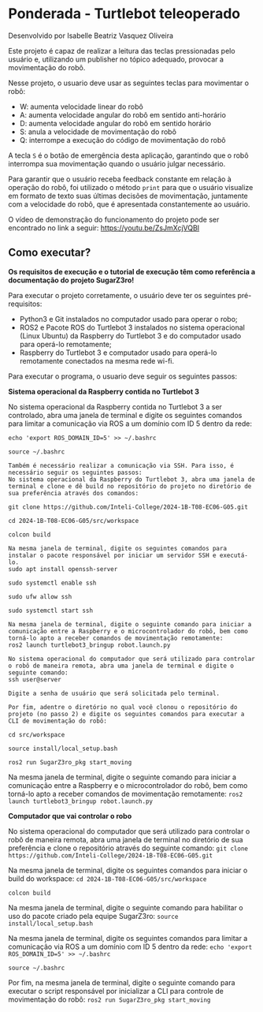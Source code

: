 # Ponderada - Turtlebot teleoperado

Desenvolvido por Isabelle Beatriz Vasquez Oliveira

Este projeto é capaz de realizar a leitura das teclas pressionadas pelo usuário e, utilizando um publisher no tópico adequado, provocar a movimentação do robô.

Nesse projeto, o usuario deve usar as seguintes teclas para movimentar o robô:
- W:	aumenta velocidade linear do robô
- A:	aumenta velocidade angular do robô em sentido anti-horário
- D:	aumenta velocidade angular do robô em sentido horário
- S:	anula a velocidade de movimentação do robô
- Q:	interrompe a execução do código de movimentação do robô

A tecla `S` é o botão de emergência desta aplicação, garantindo que o robô interrompa sua movimentação quando o usuário julgar necessário.

Para garantir que o usuário receba feedback constante em relação à operação do robô, foi utilizado o método `print` para que o usuário visualize em formato de texto suas últimas decisões de movimentação, juntamente com a velocidade do robô, que é apresentada constantemente ao usuário.

O vídeo de demonstração do funcionamento do projeto pode ser encontrado no link a seguir: https://youtu.be/ZsJmXcjVQBI

## Como executar?

**Os requisitos de execução e o tutorial de execução têm como referência a documentação do projeto SugarZ3ro!**

Para executar o projeto corretamente, o usuário deve ter os seguintes pré-requisitos: 

- Python3 e Git instalados no computador usado para operar o robo;
- ROS2 e Pacote ROS do Turtlebot 3 instalados no sistema operacional (Linux Ubuntu) da Raspberry do Turtlebot 3 e do computador usado para operá-lo remotamente;
- Raspberry do Turtlebot 3 e computador usado para operá-lo remotamente conectados na mesma rede wi-fi.

Para executar o programa, o usuario deve seguir os seguintes passos:

  **Sistema operacional da Raspberry contida no Turtlebot 3**
  
No sistema operacional da Raspberry contida no Turtlebot 3 a ser controlado, abra uma janela de terminal e digite os seguintes comandos para limitar a comunicação via ROS a um domínio com ID 5 dentro da rede:

`echo 'export ROS_DOMAIN_ID=5' >> ~/.bashrc`

`source ~/.bashrc`

    Também é necessário realizar a comunicação via SSH. Para isso, é necessário seguir os seguintes passos: 
    No sistema operacional da Raspberry do Turtlebot 3, abra uma janela de terminal e clone e dê build no repositório do projeto no diretório de sua preferência através dos comandos:

    git clone https://github.com/Inteli-College/2024-1B-T08-EC06-G05.git
    
    cd 2024-1B-T08-EC06-G05/src/workspace
    
    colcon build
    
    Na mesma janela de terminal, digite os seguintes comandos para instalar o pacote responsável por iniciar um servidor SSH e executá-lo.
    sudo apt install openssh-server
    
    sudo systemctl enable ssh
    
    sudo ufw allow ssh
    
    sudo systemctl start ssh
    
    Na mesma janela de terminal, digite o seguinte comando para iniciar a comunicação entre a Raspberry e o microcontrolador do robô, bem como torná-lo apto a receber comandos de movimentação remotamente:
    ros2 launch turtlebot3_bringup robot.launch.py
    
    No sistema operacional do computador que será utilizado para controlar o robô de maneira remota, abra uma janela de terminal e digite o seguinte comando:
    ssh user@server

    Digite a senha de usuário que será solicitada pelo terminal.

    Por fim, adentre o diretório no qual você clonou o repositório do projeto (no passo 2) e digite os seguintes comandos para executar a CLI de movimentação do robô:
    
    cd src/workspace
    
    source install/local_setup.bash
    
    ros2 run SugarZ3ro_pkg start_moving

Na mesma janela de terminal, digite o seguinte comando para iniciar a comunicação entre a Raspberry e o microcontrolador do robô, bem como torná-lo apto a receber comandos de movimentação remotamente:
`ros2 launch turtlebot3_bringup robot.launch.py`

**Computador que vai controlar o robo**

No sistema operacional do computador que será utilizado para controlar o robô de maneira remota, abra uma janela de terminal no diretório de sua preferência e clone o repositório através do seguinte comando:
`git clone https://github.com/Inteli-College/2024-1B-T08-EC06-G05.git`

Na mesma janela de terminal, digite os seguintes comandos para iniciar o build do workspace:
`cd 2024-1B-T08-EC06-G05/src/workspace`

`colcon build`

Na mesma janela de terminal, digite o seguinte comando para habilitar o uso do pacote criado pela equipe SugarZ3ro:
`source install/local_setup.bash`

Na mesma janela de terminal, digite os seguintes comandos para limitar a comunicação via ROS a um domínio com ID 5 dentro da rede:
`echo 'export ROS_DOMAIN_ID=5' >> ~/.bashrc`

`source ~/.bashrc`

Por fim, na mesma janela de terminal, digite o seguinte comando para executar o script responsável por inicializar a CLI para controle de movimentação do robô:
`ros2 run SugarZ3ro_pkg start_moving`




